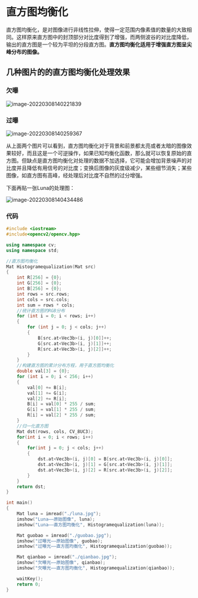 # 直方图均衡化

直方图均衡化，是对图像进行非线性拉伸，使得一定范围内像素值的数量的大致相同。这样原来直方图中的封顶部分对比度得到了增强，而两侧波谷的对比度降低，输出的直方图是一个较为平坦的分段直方图。**直方图均衡化适用于增强直方图呈尖峰分布的图像。**

## 几种图片的的直方图均衡化处理效果

### 欠曝

![image-20220308140221839](https://fan-ziqi.oss-cn-beijing.aliyuncs.com/img/image-20220308140221839.png)

### 过曝

![image-20220308140259367](https://fan-ziqi.oss-cn-beijing.aliyuncs.com/img/image-20220308140259367.png)

从上面两个图片可以看到，直方图均衡化对于背景和前景都太亮或者太暗的图像效果较好，而且这是一个可逆操作，如果已知均衡化函数，那么就可以恢复原始的直方图。但缺点是直方图均衡化对处理的数据不加选择，它可能会增加背景噪声的对比度并且降低有用信号的对比度；变换后图像的灰度级减少，某些细节消失；某些图像，如直方图有高峰，经处理后对比度不自然的过分增强。

下面再贴一张Luna的处理图：

![image-20220308140434486](https://fan-ziqi.oss-cn-beijing.aliyuncs.com/img/image-20220308140434486.png)

### 代码

```cpp
#include <iostream>
#include<opencv2/opencv.hpp>

using namespace cv;
using namespace std;

//直方图均衡化
Mat Histogramequalization(Mat src)
{
	int R[256] = {0};
	int G[256] = {0};
	int B[256] = {0};
	int rows = src.rows;
	int cols = src.cols;
	int sum = rows * cols;
	//统计直方图的RGB分布
	for (int i = 0; i < rows; i++)
	{
		for (int j = 0; j < cols; j++)
		{
			B[src.at<Vec3b>(i, j)[0]]++;
			G[src.at<Vec3b>(i, j)[1]]++;
			R[src.at<Vec3b>(i, j)[2]]++;
		}
	}
	//构建直方图的累计分布方程，用于直方图均衡化
	double val[3] = {0};
	for (int i = 0; i < 256; i++)
	{
		val[0] += B[i];
		val[1] += G[i];
		val[2] += R[i];
		B[i] = val[0] * 255 / sum;
		G[i] = val[1] * 255 / sum;
		R[i] = val[2] * 255 / sum;
	}
	//归一化直方图
	Mat dst(rows, cols, CV_8UC3);
	for(int i = 0; i < rows; i++)
	{
		for(int j = 0; j < cols; j++)
		{
			dst.at<Vec3b>(i, j)[0] = B[src.at<Vec3b>(i, j)[0]];
			dst.at<Vec3b>(i, j)[1] = G[src.at<Vec3b>(i, j)[1]];
			dst.at<Vec3b>(i, j)[2] = R[src.at<Vec3b>(i, j)[2]];
		}
	}
	return dst;
}

int main()
{
	Mat luna = imread("./luna.jpg");
	imshow("Luna——原始图像", luna);
	imshow("Luna——直方图均衡化", Histogramequalization(luna));

	Mat guobao = imread("./guobao.jpg");
	imshow("过曝光——原始图像", guobao);
	imshow("过曝光——直方图均衡化", Histogramequalization(guobao));

	Mat qianbao = imread("./qianbao.jpg");
	imshow("欠曝光——原始图像", qianbao);
	imshow("欠曝光——直方图均衡化", Histogramequalization(qianbao));

	waitKey();
	return 0;
}
```


